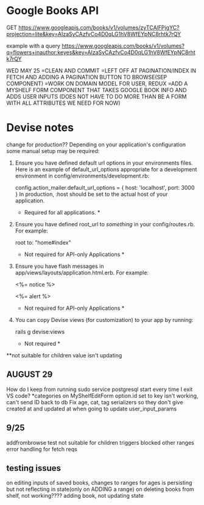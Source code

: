 # Google Books API

GET https://www.googleapis.com/books/v1/volumes/zyTCAlFPjgYC?projection=lite&key=AIzaSyCAzfvCo4D0qLG1hV8WfEYpNC8rhtk7rQY

example with a query
https://www.googleapis.com/books/v1/volumes?q=flowers+inauthor:keyes&key=AIzaSyCAzfvCo4D0qLG1hV8WfEYpNC8rhtk7rQY


WED MAY 25
=CLEAN AND COMMIT
=LEFT OFF AT PAGINATION/INDEX IN FETCH AND ADDING A PAGINATION BUTTON TO BROWSE(SEP COMPONENT)
=WORK ON DOMAIN MODEL FOR USER, REDUX
=ADD A MYSHELF FORM COMPONENT THAT TAKES GOOGLE BOOK INFO AND ADDS USER INPUTS (DOES NOT HAVE TO DO MORE THAN BE A FORM WITH ALL ATTRIBUTES WE NEED FOR NOW)

# Devise notes
change for production??
Depending on your application's configuration some manual setup may be required:

  1. Ensure you have defined default url options in your environments files. Here
     is an example of default_url_options appropriate for a development environment
     in config/environments/development.rb:

       config.action_mailer.default_url_options = { host: 'localhost', port: 3000 }
  In production, :host should be set to the actual host of your application.

     * Required for all applications. *

  2. Ensure you have defined root_url to *something* in your config/routes.rb.
     For example:

       root to: "home#index"
     
     * Not required for API-only Applications *

  3. Ensure you have flash messages in app/views/layouts/application.html.erb.
     For example:

       <p class="notice"><%= notice %></p>
       <p class="alert"><%= alert %></p>

     * Not required for API-only Applications *

  4. You can copy Devise views (for customization) to your app by running:

       rails g devise:views
       
     * Not required *




**not suitable for children value isn't updating

AUGUST 29
------------
How do I keep from running sudo service postgresql start every time I exit VS code?
*categories on MyShelfEditForm option.id set to key isn't working, can't send ID back to db
Fix age, cat, tag serializers so they don't give created at and updated at when going to update user_input_params

9/25
------
addfrombrowse test
not suitable for children triggers blocked other ranges
error handling for fetch reqs

testing issues
---------------
on editing inputs of saved books, changes to ranges for ages is persisting but not reflecting in state(only on ADDING a range)
on deleting books from shelf, not working????
adding book, not updating state

